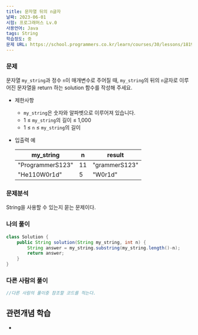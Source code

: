 ```yaml
---
title: 문자열 뒤의 n글자
날짜: 2023-06-01
시험: 프로그래머스 Lv.0
사용언어: Java
tags: String
학습정도: 중
문제 URL: https://school.programmers.co.kr/learn/courses/30/lessons/181910
---
```

### 문제

문자열 `my_string`과 정수 `n`이 매개변수로 주어질 때, `my_string`의 뒤의 `n`글자로 이루어진 문자열을 return 하는 solution 함수를 작성해 주세요.

- 제한사항
    - `my_string`은 숫자와 알파벳으로 이루어져 있습니다.
    - 1 ≤ `my_string`의 길이 ≤ 1,000
    - 1 ≤ `n` ≤ `my_string`의 길이
- 입출력 예
    
    
    | my_string | n | result |
    | --- | --- | --- |
    | "ProgrammerS123" | 11 | "grammerS123" |
    | "He110W0r1d" | 5 | "W0r1d" |

### 문제분석

String을 사용할 수 있는지 묻는 문제이다.

### 나의 풀이

```java
class Solution {
    public String solution(String my_string, int n) {
        String answer = my_string.substring(my_string.length()-n);
        return answer;
    }
}
```

### 다른 사람의 풀이

```java
//다른 사람의 풀이중 참조할 코드를 적는다.
```

## 관련개념 학습

-